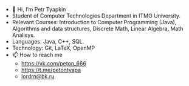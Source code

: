 - 👋 Hi, I’m Petr Tyapkin
- Student of Computer Technologies Department in ITMO University.
- Relevant Courses:
  Introduction to Computer Programming (Java), Algorithms and data structures, Discrete Math, Linear Algebra, Math Analisys.
- Languages:
  Java, C++, SQL.
- Technology: Git, LaTeX, OpenMP
- 📫 How to reach me
  - https://vk.com/peton_666
  - https://t.me/petontyapa
  - lordrn@bk.ru
<!---
Petonzxc/Petonzxc is a ✨ special ✨ repository because its `README.md` (this file) appears on your GitHub profile.
You can click the Preview link to take a look at your changes.
--->
